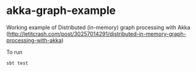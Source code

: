 akka-graph-example
==================

Working example of Distributed (in-memory) graph processing with Akka (http://letitcrash.com/post/30257014291/distributed-in-memory-graph-processing-with-akka)

To run
```
sbt test
```
